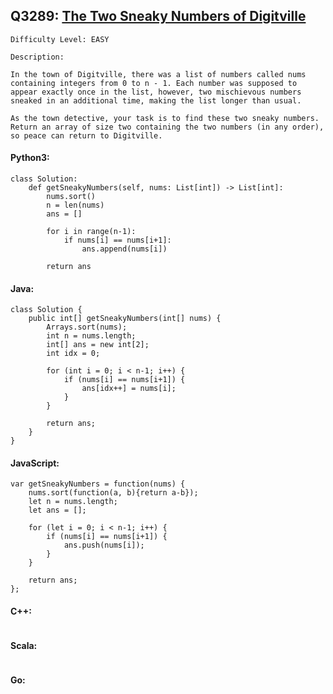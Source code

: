 ## Q3289: [The Two Sneaky Numbers of Digitville](https://leetcode.com/problems/the-two-sneaky-numbers-of-digitville/)

```
Difficulty Level: EASY
```

```
Description:

In the town of Digitville, there was a list of numbers called nums containing integers from 0 to n - 1. Each number was supposed to appear exactly once in the list, however, two mischievous numbers sneaked in an additional time, making the list longer than usual.

As the town detective, your task is to find these two sneaky numbers. Return an array of size two containing the two numbers (in any order), so peace can return to Digitville.
```

#### Python3:

```
class Solution:
    def getSneakyNumbers(self, nums: List[int]) -> List[int]:
        nums.sort()
        n = len(nums)
        ans = []

        for i in range(n-1):
            if nums[i] == nums[i+1]:
                ans.append(nums[i])

        return ans
```

#### Java:

```
class Solution {
    public int[] getSneakyNumbers(int[] nums) {
        Arrays.sort(nums);
        int n = nums.length;
        int[] ans = new int[2];
        int idx = 0;

        for (int i = 0; i < n-1; i++) {
            if (nums[i] == nums[i+1]) {
                ans[idx++] = nums[i];
            }
        }

        return ans;
    }
}
```

#### JavaScript:

```
var getSneakyNumbers = function(nums) {
    nums.sort(function(a, b){return a-b});
    let n = nums.length;
    let ans = [];

    for (let i = 0; i < n-1; i++) {
        if (nums[i] == nums[i+1]) {
            ans.push(nums[i]);
        }
    }

    return ans;
};
```

#### C++:

```

```

#### Scala:

```

```

#### Go:

```

```